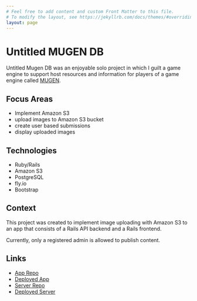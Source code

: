 ```yaml
---
# Feel free to add content and custom Front Matter to this file.
# To modify the layout, see https://jekyllrb.com/docs/themes/#overriding-theme-defaults
layout: page
---
```


# Untitled MUGEN DB

Untitled Mugen DB was an enjoyable solo project in which I guilt a game engine to support host resources and information for players of a game engine called [MUGEN](https://en.wikipedia.org/wiki/Mugen_(game_engine)).

## Focus Areas

- Implement Amazon S3
- upload images to Amazon S3 bucket
- create user based submissions
- display uploaded images

## Technologies

- Ruby/Rails
- Amazon S3
- PostgreSQL
- fly.io
- Bootstrap

## Context

This project was created to implement image uploading with Amazon S3 to an app that consists of a Rails API backend and a Rails frontend. 

Currently, only a registered admin is allowed to publish content.

## Links

- [App Repo](https://github.com/arnaldoaparicio/mugen_db_fe)
- [Deployed App](https://mugen-db-aa.fly.dev/)
- [Server Repo](https://github.com/arnaldoaparicio/mugen_db)
- [Deployed Server](https://mugen-db-be.fly.dev/api/v1/characters)
